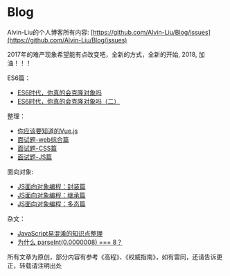 # Blog

Alvin-Liu的个人博客所有内容: [https://github.com/Alvin-Liu/Blog/issues](https://github.com/Alvin-Liu/Blog/issues)

2017年的难产现象希望能有点改变吧，全新的方式，全新的开始, 2018, 加油！！！

ES6篇：

- [ES6时代，你真的会克隆对象吗](https://github.com/Alvin-Liu/Blog/issues/8 "ES6时代，你真的会克隆对象吗")
- [ES6时代，你真的会克隆对象吗（二）](https://github.com/Alvin-Liu/Blog/issues/9 "ES6时代，你真的会克隆对象吗（二）")

整理：

- [你应该要知道的Vue.js](https://github.com/Alvin-Liu/Blog/issues/13)
- [面试题-web综合篇](https://github.com/Alvin-Liu/awesome-frontend-interviews/blob/master/web%E7%BB%BC%E5%90%88%E7%AF%87.md)
- [面试题-CSS篇](https://github.com/Alvin-Liu/awesome-frontend-interviews/blob/master/CSS%E7%AF%87.md)
- [面试题-JS篇](https://github.com/Alvin-Liu/awesome-frontend-interviews/blob/master/JS%E7%AF%87.md)

面向对象:

- [JS面向对象编程：封装篇](https://github.com/Alvin-Liu/Blog/issues/10 "JS面向对象编程：封装篇")
- [JS面向对象编程：继承篇](https://github.com/Alvin-Liu/Blog/issues/11 "JS面向对象编程：继承篇")
- [JS面向对象编程：多态篇](https://github.com/Alvin-Liu/Blog/issues/12 "JS面向对象编程：多态篇")

杂文：

- [JavaScript易混淆的知识点整理](https://github.com/Alvin-Liu/Blog/issues/7 "JavaScript中相似方法的比较")
- [为什么 parseInt(0.0000008) === 8？](https://github.com/Alvin-Liu/Blog/issues/6 "为什么 parseInt(0.0000008) === 8？")


所有文章为原创，部分内容有参考《高程》、《权威指南》，如有雷同，还请告诉更正，转载请注明出处